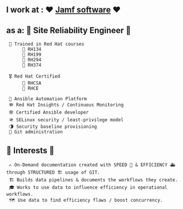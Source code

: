 ## I work at : ❤️ [Jamf software](https://jamf.com) ❤️ 

## as a: 🔧 **Site Reliability Engineer** 🔧
     🏢 Trained in Red Hat courses
          🔖 RH134
          🔖 RH199
          🔖 RH294
          🔖 RH374
          
     🎖️ Red Hat Certified
          📜 RHCSA
          📜 RHCE
          
     🗼 Ansible Automation Platform
     🪗 Red Hat Insights / Continuous Monitoring 
     🕸️ Certified Ansible developer
     🪖 SELinux security / least-privilege model
     🌗 Security baseline provisioning
     🚿 Git administration
     
## 🔭 Interests 🔭
     ✍️ On-Demand documentation created with SPEED 🏃 & EFFICIENCY 🚑 through STRUCTURED 🏗️ usage of GIT.
     🏗️ Builds data pipelines & documents the workflows they create. 
     🎓 Works to use data to influence efficiency in operational workflows. 
     🗺️ Use data to find efficiency flaws / boost concurrency.
      
